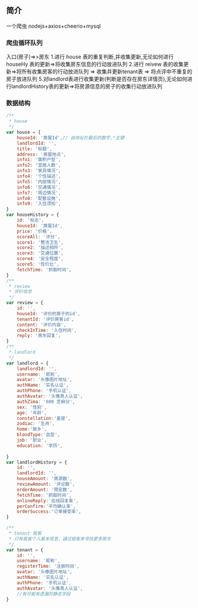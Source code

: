 ## 简介
一个爬虫
nodejs+axios+cheerio+mysql

### 爬虫循环队列

入口(房子)=>>房东
1.进行 house 表的重复判断,并收集更新,无论如何进行houseHy 表的更新=>将收集房东信息的行动放进队列
2.进行 reivew 表的收集更新=>将所有收集房客的行动放进队列 => 收集并更新tenant表 => 将点评中不重复的房子放进队列
5.对landlord表进行收集更新(判断是否存在房东详情页),无论如何进行landlordHistory表的更新=>将房源信息的房子的收集行动放进队列


### 数据结构

``` javascript
/**
 * house
 */
var house = {
    houseId: '房屋Id',// 由地址栏最后的数字,*主键
    landlordId: '',
    title: '标题',
    address: '房屋地点',
    info1: '面积户型',
    info2: '宜居人数',
    info3: '家具情况',
    info4: '个性描述',
    info5: '内部情况',
    info6: '交通情况',
    info7: '周边情况',
    info8: '配套设施',
    info9: '入住须知',
}
var houseHistory = {
    id: '标志',
    houseId: '房屋Id',
    price: '价格',
    scoreAll: '评分',
    score1: '整洁卫生',
    score2: '描述相符',
    score3: '交通位置',
    score4: '安全程度',
    score5: '性价比',
    fetchTime: '抓取时间',
}
/**
 * review
 * 评价信息
 */
var review = {
    id: '',
    houseId: '评价的房子的id',
    tenantId: '评价房客id',
    content: '评价内容',
    checkInTime: '入住时间',
    reply: '房东回复',
}
/**
 * landlord
 */
var landlord = {
    landlordId: '',
    username: '昵称',
    avatar: '头像图片地址',
    authName: '实名认证',
    authPhone: '手机认证',
    authAvatar: '头像真人认证',
    authZima: '600 芝麻分',
    sex: '性别',
    age: '年龄',
    constellation:'星座',
    zodiac: '生肖',
    home:'故乡',
    bloodType:'血型',
    job: '职业',
    education: '学历',
    
}
var landlordHistory = {
    id: '',
    landlordId: '',
    houseAmount: '房源数',
    reviewAmount: '评论数',
    orderAmount: '预定数',
    fetchTime: '抓取时间',
    onlineReply:'在线回复率',
    perConfirm:'平均确认率',
    orderSuccess:'订单接受率',
}

/**
 * tenant 租客
 * 只有租客个人基本信息，通过租客来寻找更多房东
 */
var tenant = {
    id: '',
    username: '昵称',
    registerTime: '注册时间',
    avatar: '头像图片地址',
    authName: '实名认证',
    authPhone: '手机认证',
    authAvatar: '头像真人认证',
    //有可能有遗漏的静态字段
}


